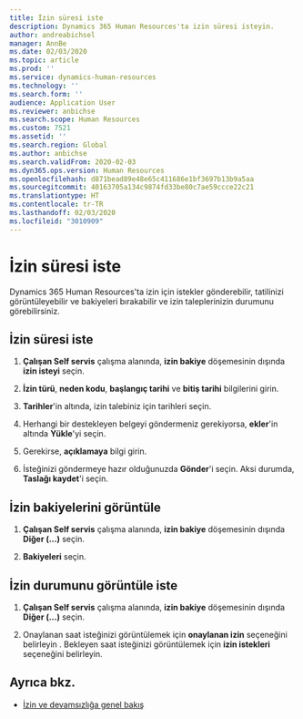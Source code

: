 ```yaml
---
title: İzin süresi iste
description: Dynamics 365 Human Resources'ta izin süresi isteyin.
author: andreabichsel
manager: AnnBe
ms.date: 02/03/2020
ms.topic: article
ms.prod: ''
ms.service: dynamics-human-resources
ms.technology: ''
ms.search.form: ''
audience: Application User
ms.reviewer: anbichse
ms.search.scope: Human Resources
ms.custom: 7521
ms.assetid: ''
ms.search.region: Global
ms.author: anbichse
ms.search.validFrom: 2020-02-03
ms.dyn365.ops.version: Human Resources
ms.openlocfilehash: d871bead89e48e65c411686e1bf3697b13b9a5aa
ms.sourcegitcommit: 40163705a134c9874fd33be80c7ae59ccce22c21
ms.translationtype: HT
ms.contentlocale: tr-TR
ms.lasthandoff: 02/03/2020
ms.locfileid: "3010909"
---
```

# <a name="request-time-off"></a>İzin süresi iste

Dynamics 365 Human Resources'ta izin için istekler gönderebilir, tatilinizi görüntüleyebilir ve bakiyeleri bırakabilir ve izin taleplerinizin durumunu görebilirsiniz.

## <a name="request-time-off"></a>İzin süresi iste

1. **Çalışan Self servis** çalışma alanında, **izin bakiye** döşemesinin dışında **izin isteyi** seçin.

2. **İzin türü**, **neden kodu**, **başlangıç tarihi** ve **bitiş tarihi** bilgilerini girin.

3. **Tarihler**'in altında, izin talebiniz için tarihleri seçin.

4. Herhangi bir destekleyen belgeyi göndermeniz gerekiyorsa, **ekler**'in altında **Yükle**'yi seçin.

5. Gerekirse, **açıklamaya** bilgi girin.

6. İsteğinizi göndermeye hazır olduğunuzda **Gönder**'i seçin. Aksi durumda, **Taslağı kaydet**'i seçin.

## <a name="view-leave-balances"></a>İzin bakiyelerini görüntüle

1. **Çalışan Self servis** çalışma alanında, **izin bakiye** döşemesinin dışında **Diğer (...)** seçin.

2. **Bakiyeleri** seçin.

## <a name="view-leave-request-status"></a>İzin durumunu görüntüle iste

1. **Çalışan Self servis** çalışma alanında, **izin bakiye** döşemesinin dışında **Diğer (...)** seçin.

2. Onaylanan saat isteğinizi görüntülemek için **onaylanan izin** seçeneğini belirleyin . Bekleyen saat isteğinizi görüntülemek için **izin istekleri** seçeneğini belirleyin.

## <a name="see-also"></a>Ayrıca bkz.

- [İzin ve devamsızlığa genel bakış](hr-leave-and-absence-overview.md)
